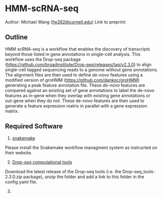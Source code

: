 # HMM-scRNA-seq
Author: Michael Wang (fw262@cornell.edu)
Link to preprint: 

## Outline
HMM scRNA-seq is a workflow that enables the discovery of transcripts beyond those listed in gene annotations in single-cell analysis. This workflow uses the Drop-seq package (https://github.com/broadinstitute/Drop-seq/releases/tag/v2.3.0) to align single-cell tagged sequencing reads to a genome without gene annotations. The alignment files are then used to define *de-novo* features using a modified version of groHMM (https://github.com/dankoc/groHMM) generating a peak feature annotation file. These *de-novo* features are compared against an existing set of gene annotations to label the de-novo features as in-gene when they overlap with existing gene annotations or out-gene when they do not. These de-novo features are then used to generate a feature expression matrix in parallel with a gene expression matrix.

## Required Software
1. [snakemake](https://snakemake.readthedocs.io/en/stable/)

Please install the Snakemake workflow managment system as instructed on their website.

2. [Drop-seq computational tools](https://github.com/broadinstitute/Drop-seq/releases)

Download the latest release of the Drop-seq tools (i.e. the Drop-seq_tools-2.3.0.zip package), unzip the folder and add a link to this folder in the config.yaml file.

3. 
